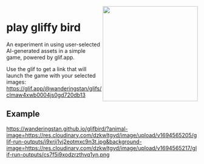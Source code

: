 <img src="screencap.png" align="right" width="250">

# play gliffy bird

An experiment in using user-selected AI-generated assets in a simple game, powered by glif.app. 

Use the glif to get a link that will launch the game with your selected images:
https://glif.app/@wanderingstan/glifs/clmaw4xwb0004js0gd720db13

## Example

https://wanderingstan.github.io/glifbird/?animal-image=https://res.cloudinary.com/dzkwltgyd/image/upload/v1694565205/glif-run-outputs/i9xrji1vj2eotmxc9n3t.jpg&background-image=https://res.cloudinary.com/dzkwltgyd/image/upload/v1694565217/glif-run-outputs/cs7f5i9xodzrzthvq1yn.png

